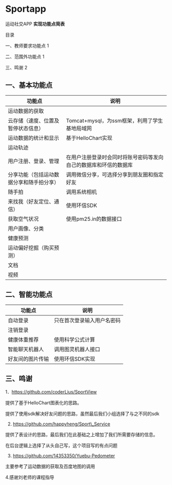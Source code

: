 # Sportapp
运动社交APP
**实现功能点简表**

目录

一、教师要求功能点        1

二、范围外功能点        1

三、鸣谢        2



## 一、基本功能点

| 功能点 | 说明 |
| --- | --- |
| 运动数据的获取 |   |
| 云存储（速度、位置及暂停状态信息） | Tomcat+mysql，为ssm框架，利用了学生基地局域网 |
| 运动数据的统计和显示 | 基于HelloChart实现 |
| 运动轨迹 |   |
| 用户注册、登录、管理 | 在用户注册登录时会同时将账号密码等发向自己的数据库和环信的数据库 |
| 分享功能（包括运动数据分享和随手拍分享） | 调用微信分享，可选择分享到朋友圈和指定好友 |
| 随手拍 | 调用系统相机 |
| 来找我（好友定位、通信） | 使用环信SDK |
| 获取空气状况 | 使用pm25.in的数据接口 |
| 用户画像、分类 |   |
| 健康预测 |   |
| 运动偏好挖掘（购买预测） |   |
| 文档 |   |
| 视频 |   |

## 二、智能功能点

| 功能点 | 说明 |
| --- | --- |
| 自动登录 | 只在首次登录输入用户名密码 |
| 注销登录 |   |
| 健康体重推荐 | 使用科学公式计算 |
| 智能聊天机器人 | 调用图灵机器人接口 |
| 好友间的图片传输 | 使用环信SDK实现 |

## 三、鸣谢

1．https://github.com/coderLius/SportView

提供了基于HelloChart图表化的思路。

提供了使用sdk解决好友问题的思路，虽然最后我们小组选择了与之不同的sdk

2. https://github.com/happyheng/Sport\_Service

提供了表设计的思路，最后我们在此基础之上增加了我们所需要存储的信息。

在后台逻辑上选择了从头自己写，这个项目写的有点问题

3. https://github.com/14353350/Yuebu-Pedometer

主要参考了运动数据的获取及百度地图的调用

4.感谢刘老师的课程指导
